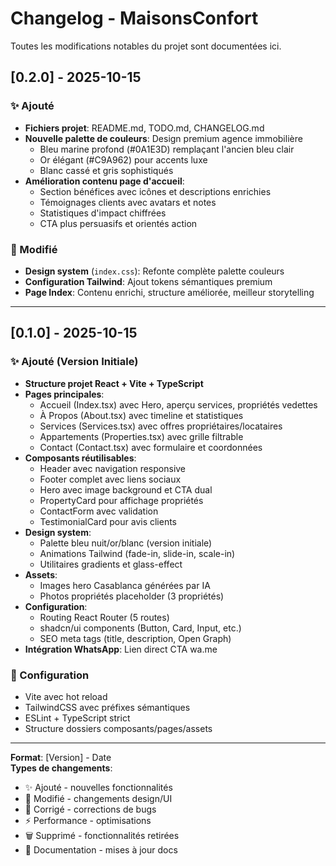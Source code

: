 # Changelog - MaisonsConfort

Toutes les modifications notables du projet sont documentées ici.

## [0.2.0] - 2025-10-15

### ✨ Ajouté
- **Fichiers projet**: README.md, TODO.md, CHANGELOG.md
- **Nouvelle palette de couleurs**: Design premium agence immobilière
  - Bleu marine profond (#0A1E3D) remplaçant l'ancien bleu clair
  - Or élégant (#C9A962) pour accents luxe
  - Blanc cassé et gris sophistiqués
- **Amélioration contenu page d'accueil**:
  - Section bénéfices avec icônes et descriptions enrichies
  - Témoignages clients avec avatars et notes
  - Statistiques d'impact chiffrées
  - CTA plus persuasifs et orientés action

### 🎨 Modifié
- **Design system** (`index.css`): Refonte complète palette couleurs
- **Configuration Tailwind**: Ajout tokens sémantiques premium
- **Page Index**: Contenu enrichi, structure améliorée, meilleur storytelling

---

## [0.1.0] - 2025-10-15

### ✨ Ajouté (Version Initiale)
- **Structure projet React + Vite + TypeScript**
- **Pages principales**:
  - Accueil (Index.tsx) avec Hero, aperçu services, propriétés vedettes
  - À Propos (About.tsx) avec timeline et statistiques
  - Services (Services.tsx) avec offres propriétaires/locataires
  - Appartements (Properties.tsx) avec grille filtrable
  - Contact (Contact.tsx) avec formulaire et coordonnées
- **Composants réutilisables**:
  - Header avec navigation responsive
  - Footer complet avec liens sociaux
  - Hero avec image background et CTA dual
  - PropertyCard pour affichage propriétés
  - ContactForm avec validation
  - TestimonialCard pour avis clients
- **Design system**:
  - Palette bleu nuit/or/blanc (version initiale)
  - Animations Tailwind (fade-in, slide-in, scale-in)
  - Utilitaires gradients et glass-effect
- **Assets**:
  - Images hero Casablanca générées par IA
  - Photos propriétés placeholder (3 propriétés)
- **Configuration**:
  - Routing React Router (5 routes)
  - shadcn/ui components (Button, Card, Input, etc.)
  - SEO meta tags (title, description, Open Graph)
- **Intégration WhatsApp**: Lien direct CTA wa.me

### 🔧 Configuration
- Vite avec hot reload
- TailwindCSS avec préfixes sémantiques
- ESLint + TypeScript strict
- Structure dossiers composants/pages/assets

---

**Format**: [Version] - Date  
**Types de changements**:
- ✨ Ajouté - nouvelles fonctionnalités
- 🎨 Modifié - changements design/UI
- 🔧 Corrigé - corrections de bugs
- ⚡ Performance - optimisations
- 🗑️ Supprimé - fonctionnalités retirées
- 📝 Documentation - mises à jour docs
